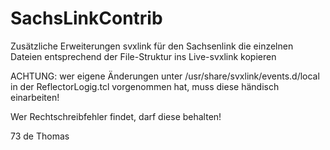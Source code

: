 # SachsLinkContrib
Zusätzliche Erweiterungen svxlink für den Sachsenlink
die einzelnen Dateien entsprechend der File-Struktur ins Live-svxlink kopieren

ACHTUNG: wer eigene Änderungen unter /usr/share/svxlink/events.d/local in der ReflectorLogig.tcl vorgenommen hat, muss diese händisch einarbeiten!


Wer Rechtschreibfehler findet, darf diese behalten!

73 de Thomas

